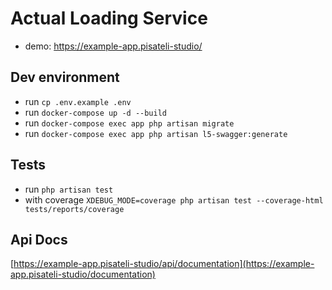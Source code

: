 # Actual Loading Service

- demo: https://example-app.pisateli-studio/

## Dev environment

- run `cp .env.example .env`
- run `docker-compose up -d --build`
- run `docker-compose exec app php artisan migrate`
- run `docker-compose exec app php artisan l5-swagger:generate`

## Tests

- run `php artisan test`
- with coverage `XDEBUG_MODE=coverage php artisan test --coverage-html tests/reports/coverage`

## Api Docs

[https://example-app.pisateli-studio/api/documentation](https://example-app.pisateli-studio/documentation)
